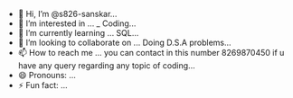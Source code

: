 - 👋 Hi, I’m @s826-sanskar...
- 👀 I’m interested in ... _ Coding... 
- 🌱 I’m currently learning ... SQL... 
- 💞️ I’m looking to collaborate on ... Doing D.S.A problems... 
- 📫 How to reach me ... you can contact in this number 8269870450 if u have any query regarding any topic of coding...
- 😄 Pronouns: ...
- ⚡ Fun fact: ...

<!---
s826-sanskar/s826-sanskar is a ✨ special ✨ repository because its `README.md` (this file) appears on your GitHub profile.
You can click the Preview link to take a look at your changes.
--->
